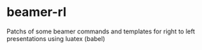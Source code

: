 # beamer-rl
Patchs  of some  beamer commands and templates for  right to left  presentations using luatex (babel)                                         
